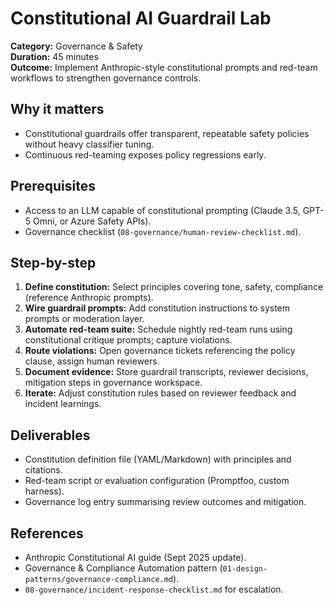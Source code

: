 # Constitutional AI Guardrail Lab

**Category:** Governance & Safety  
**Duration:** 45 minutes  
**Outcome:** Implement Anthropic-style constitutional prompts and red-team workflows to strengthen governance controls.

## Why it matters
- Constitutional guardrails offer transparent, repeatable safety policies without heavy classifier tuning.
- Continuous red-teaming exposes policy regressions early.

## Prerequisites
- Access to an LLM capable of constitutional prompting (Claude 3.5, GPT-5 Omni, or Azure Safety APIs).
- Governance checklist (`08-governance/human-review-checklist.md`).

## Step-by-step
1. **Define constitution:** Select principles covering tone, safety, compliance (reference Anthropic prompts).
2. **Wire guardrail prompts:** Add constitution instructions to system prompts or moderation layer.
3. **Automate red-team suite:** Schedule nightly red-team runs using constitutional critique prompts; capture violations.
4. **Route violations:** Open governance tickets referencing the policy clause, assign human reviewers.
5. **Document evidence:** Store guardrail transcripts, reviewer decisions, mitigation steps in governance workspace.
6. **Iterate:** Adjust constitution rules based on reviewer feedback and incident learnings.

## Deliverables
- Constitution definition file (YAML/Markdown) with principles and citations.
- Red-team script or evaluation configuration (Promptfoo, custom harness).
- Governance log entry summarising review outcomes and mitigation.

## References
- Anthropic Constitutional AI guide (Sept 2025 update).
- Governance & Compliance Automation pattern (`01-design-patterns/governance-compliance.md`).
- `08-governance/incident-response-checklist.md` for escalation.